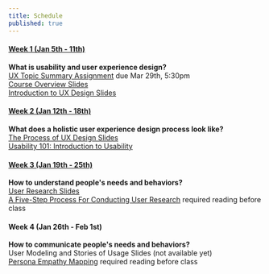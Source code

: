 ```yaml
---
title: Schedule
published: true
---
```


#### [Week 1 (Jan 5th - 11th)](/home/week-01)
**What is usability and user experience design?**  
[UX Topic Summary Assignment](https://canvas.sfu.ca/courses/25492/assignments/142519) due Mar 29th, 5:30pm  
[Course Overview Slides](http://slides.com/paulhibbitts/cpt-363-slides-placeholder/)  
[Introduction to UX Design Slides](http://slides.com/paulhibbitts/cpt-363-slides-placeholder/)   

#### [Week 2 (Jan 12th - 18th)](/home/week-02)
**What does a holistic user experience design process look like?**  
[The Process of UX Design Slides](http://slides.com/paulhibbitts/cpt-363-slides-placeholder#/)  
[Usability 101: Introduction to Usability](https://www.nngroup.com/articles/usability-101-introduction-to-usability/)  

#### [Week 3 (Jan 19th - 25th)](/home/week-03)
**How to understand people's needs and behaviors?**  
[User Research Slides](http://slides.com/paulhibbitts/cpt-363-slides-placeholder/)  
[A Five-Step Process For Conducting User Research](http://www.smashingmagazine.com/2013/09/23/5-step-process-conducting-user-research/) required reading before class  

#### Week 4 (Jan 26th - Feb 1st)
**How to communicate people's needs and behaviors?**  
User Modeling and Stories of Usage Slides (not available yet)  
[Persona Empathy Mapping](http://www.cooper.com/journal/2014/05/persona-empathy-mapping) required reading before class  
